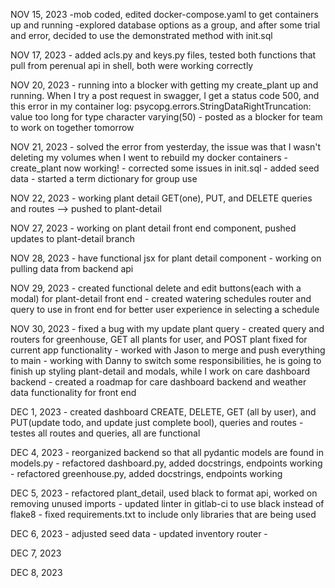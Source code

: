 NOV 15, 2023
    -mob coded, edited docker-compose.yaml to get containers up and running
    -explored database options as a group, and after some trial and error,
     decided to use the demonstrated method with init.sql

NOV 17, 2023
    - added acls.py and keys.py files, tested both functions that pull from perenual api in shell, both were working correctly

NOV 20, 2023
     - running into a blocker with getting my create_plant up and running. When I try a post request in swagger, I get a status code 500, and this error in my container log:
     psycopg.errors.StringDataRightTruncation: value too long for type character varying(50)
     - posted as a blocker for team to work on together tomorrow

NOV 21, 2023
    - solved the error from yesterday, the issue was that I wasn't deleting my volumes when I went to rebuild my docker containers
    - create_plant now working!
    - corrected some issues in init.sql
    - added seed data
    - started a term dictionary for group use

NOV 22, 2023
    - working plant detail GET(one), PUT, and DELETE queries and routes --> pushed to plant-detail

NOV 27, 2023
    - working on plant detail front end component, pushed updates to plant-detail branch

NOV 28, 2023
    - have functional jsx for plant detail component
    - working on pulling data from backend api

NOV 29, 2023
    - created functional delete and edit buttons(each with a modal) for plant-detail front end
    - created watering schedules router and query to use in front end for better user experience in selecting a schedule

NOV 30, 2023
    - fixed a bug with my update plant query
    - created query and routers for greenhouse, GET all plants for user, and POST plant fixed for current app functionality
    - worked with Jason to merge and push everything to main
    - working with Danny to switch some responsibilities, he is going to finish up styling plant-detail and modals, while I work on care dashboard backend
    - created a roadmap for care dashboard backend and weather data functionality for front end

DEC 1, 2023
    - created dashboard CREATE, DELETE, GET (all by user), and PUT(update todo, and update just complete bool), queries and routes
    - testes all routes and queries, all are functional

DEC 4, 2023
    - reorganized backend so that all pydantic models are found in models.py
    - refactored dashboard.py, added docstrings, endpoints working
    - refactored greenhouse.py, added docstrings, endpoints working

DEC 5, 2023
    - refactored plant_detail, used black to format api, worked on removing unused imports
    - updated linter in gitlab-ci to use black instead of flake8
    - fixed requirements.txt to include only libraries that are being used

DEC 6, 2023
    - adjusted seed data
    - updated inventory router
    -
    
DEC 7, 2023

DEC 8, 2023
